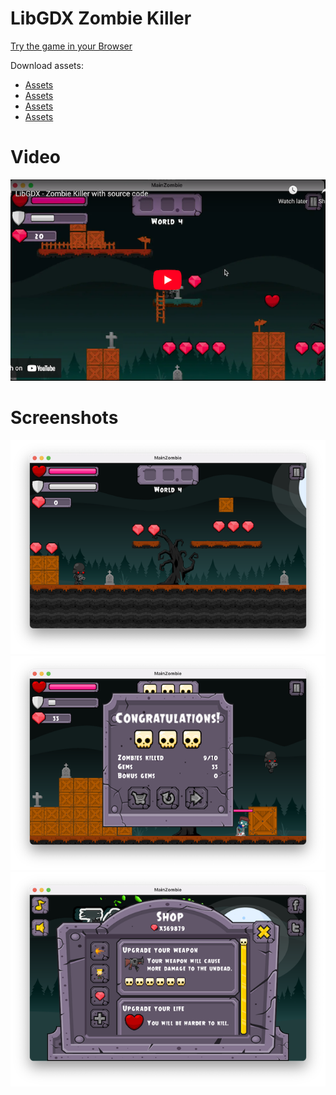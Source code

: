 # LibGDX Zombie Killer

[Try the game in your Browser](https://yayo-arellano.github.io/libgdx_zombie_killer/)

Download assets:

- [Assets](https://graphicriver.net/item/characters-spritesheet-4/5505958?s_rank=15)
- [Assets](https://graphicriver.net/item/cartoon-games-gui-pack-13/6449858?WT.ac=portfolio&WT.z_author=pzUH)
- [Assets](https://graphicriver.net/item/platformer-game-tile-set-4/4399659?s_rank=114)
- [Assets](https://graphicriver.net/item/characters-spritesheet/5129018?s_rank=103)

# Video

[![Youtube](https://github.com/Yayo-Arellano/libgdx_zombie_killer/blob/master/screenshots/youtube.png?raw=true)](https://youtu.be/Ajkdsg9xdL0)

# Screenshots

![Screenshot1](https://github.com/Yayo-Arellano/libgdx_zombie_killer/blob/master/screenshots/image1.png?raw=true)
![Screenshot2](https://github.com/Yayo-Arellano/libgdx_zombie_killer/blob/master/screenshots/image2.png?raw=true)
![Screenshot2](https://github.com/Yayo-Arellano/libgdx_zombie_killer/blob/master/screenshots/image3.png?raw=true)